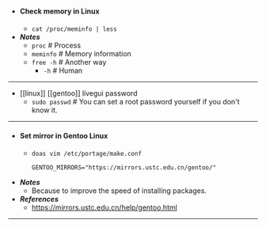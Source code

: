 - #### Check memory in Linux
    - `cat /proc/meminfo | less`
- ***Notes***
    - `proc` # Process
    - `meminfo` # Memory information
    - `free -h`  # Another way
        - `-h` # Human
- ---
- [[linux]] [[gentoo]] livegui password
  * `sudo passwd` # You can set a root password yourself if you don't know it.
- ---
- #### Set mirror in Gentoo Linux
    - `doas vim /etc/portage/make.conf`
      ```
      GENTOO_MIRRORS="https://mirrors.ustc.edu.cn/gentoo/"
      ```
- ***Notes***
    - Because to improve the speed of installing packages.
- ***References***
    - https://mirrors.ustc.edu.cn/help/gentoo.html
- ---
